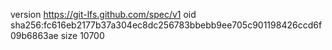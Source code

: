 version https://git-lfs.github.com/spec/v1
oid sha256:fc616eb2177b37a304ec8dc256783bbebb9ee705c901198426ccd6f09b6863ae
size 10700
